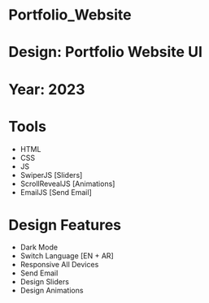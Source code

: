 # Portfolio_Website
# Design:  Portfolio Website UI
# Year:  2023
# Tools 
  - HTML
  - CSS
  - JS
  - SwiperJS [Sliders]
  - ScrollRevealJS [Animations]
  - EmailJS [Send Email]

# Design Features
  - Dark Mode
  - Switch Language [EN + AR]
  - Responsive All Devices
  - Send Email
  - Design Sliders
  - Design Animations
